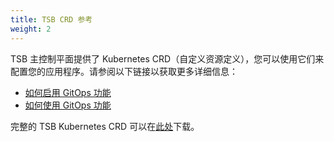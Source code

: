 ```yaml
---
title: TSB CRD 参考
weight: 2
---
```


TSB 主控制平面提供了 Kubernetes CRD（自定义资源定义），您可以使用它们来配置您的应用程序。请参阅以下链接以获取更多详细信息：

- [如何启用 GitOps 功能](../../../operations/features/configure-gitops)
- [如何使用 GitOps 功能](../../../howto/gitops)

完整的 TSB Kubernetes CRD 可以在[此处](../../../assets/reference/tsb-crds.gen.yaml)下载。